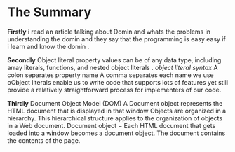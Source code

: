 # The Summary 

**Firstly** i read an article talking about Domin and whats the problems in understanding the domin and they say that the programming is easy easy if i learn and know the domin .

**Secondly** Object literal property values can be of any data type, including array literals, functions, and nested object literals .
*object literal syntax*
A colon separates property name
A comma separates each name 
we use oObject literals enable us to write code that supports lots of features yet still provide a relatively straightforward process for implementers of our code.

**Thirdly** Document Object Model (DOM)
A Document object represents the HTML document that is displayed in that window
Objects are organized in a hierarchy. This hierarchical structure applies to the organization of objects in a Web document.
Document object − Each HTML document that gets loaded into a window becomes a document object. The document contains the contents of the page.
